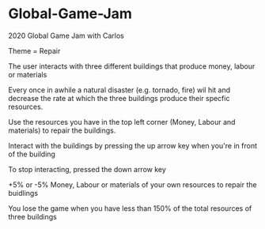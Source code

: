 # Global-Game-Jam
2020 Global Game Jam with Carlos 

Theme = Repair 

The user interacts with three different buildings that produce money, labour or materials

Every once in awhile a natural disaster (e.g. tornado, fire) wil hit and decrease the rate at which the three buildings produce their specfic resources.

Use the resources you have in the top left corner (Money, Labour and materials) to repair the buildings.

Interact with the buildings by pressing the up arrow key when you're in front of the building

To stop interacting, pressed the down arrow key

+5% or -5% Money, Labour or materials of your own resources to repair the buidlings 

You lose the game when you have less than 150% of the total resources of three buildings
